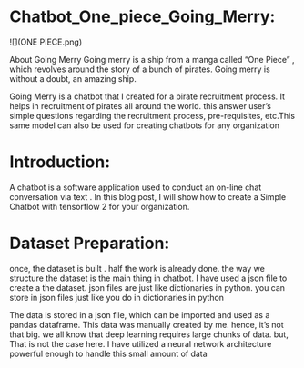 # Chatbot_One_piece_Going_Merry:

![](ONE PIECE.png)

About Going Merry
Going merry is a ship from a manga called “One Piece” , which revolves around the story of a bunch of pirates. Going merry is without a doubt, an amazing ship.

Going Merry is a chatbot that I created for a pirate recruitment process. It helps in recruitment of pirates all around the world. this answer user’s simple questions regarding the recruitment process, pre-requisites, etc.This same model can also be used for creating chatbots for any organization

# Introduction:

A chatbot is a software application used to conduct an on-line chat conversation via text . In this blog post, I will show how to create a Simple Chatbot with tensorflow 2 for your organization.

# Dataset Preparation:

once, the dataset is built . half the work is already done. the way we structure the dataset is the main thing in chatbot. I have used a json file to create a the dataset.
json files are just like dictionaries in python. you can store in json files just like you do in dictionaries in python

The data is stored in a json file, which can be imported and used as a pandas dataframe. This data was manually created by me. hence, it’s not that big.
we all know that deep learning requires large chunks of data. but, That is not the case here. I have utilized a neural network architecture powerful enough to handle this small amount of data
